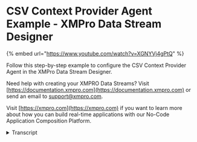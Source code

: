# CSV Context Provider Agent Example - XMPro Data Stream Designer
{% embed url="https://www.youtube.com/watch?v=XGNYVj4gPtQ" %}

Follow this step-by-step example to configure the CSV Context Provider Agent in the XMPro Data Stream Designer.

Need help with creating your XMPRO Data Streams? Visit [https://documentation.xmpro.com](https://documentation.xmpro.com) or send an email to support@xmpro.com.

Visit [https://xmpro.com](https://xmpro.com) if you want to learn more about how you can build real-time applications with our No-Code Application Composition Platform.
<details>
<summary>Transcript</summary>this example demonstrates how to use the

csv context provider to return

contextual pump data from a csv file

first drag the agent onto the canvas and

link the output to the printer

save the data stream and click on the

agent to configure it

set the interval to 5 seconds

tick to upload a file

drag the source csv file and the

definition is pre-populated with the

headings we adjust the data types which

are not string

apply the changes

save the data stream

publish it and let's look at the live

data view

every five seconds events are generated

using the file contents

you can download the files below to try

them out yourself and for more

information about this agent's

properties head to the configuration

page thank you
</details>